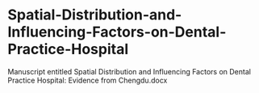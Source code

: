 # Spatial-Distribution-and-Influencing-Factors-on-Dental-Practice-Hospital
Manuscript entitled Spatial Distribution and Influencing Factors on Dental Practice Hospital: Evidence from Chengdu.docx

